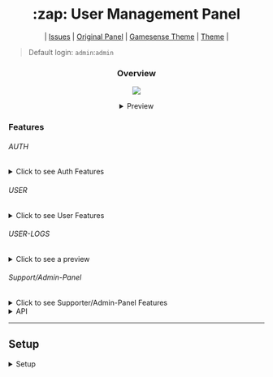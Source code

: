 <h1 align="center">:zap: User Management Panel</h1>
<p align="center">
   |
  <a href="https://github.com/anditv21/panel/issues/">Issues</a> |
  <a href="https://github.com/znixbtw/php-panel-v2/">Original Panel</a> |
  <a href="https://github.com/anditv21/panel/tree/main/.themes/gamesense/">Gamesense Theme</a> |
  <a href="https://github.com/Phantom-1337/gamesensethemeforznixpanel">Theme</a> |
</p>

> Default login: `admin`:`admin`



<h3 align="center">Overview</h3>
<p align="center">
  <img src="https://i.imgur.com/VB2ial8.png" />
</p>


<details align="center">
   <summary>Preview</summary>
<p align="center">
<a href="https://i.ibb.co/vYTnFJd/image.png"><img src="https://i.ibb.co/vYTnFJd/image.png"></a>
<a href="https://i.ibb.co/D1vBv3d/image.png"><img src="https://i.ibb.co/D1vBv3d/image.png"></a>
<a href="https://i.ibb.co/7KjsQzc/image.png"><img src="https://i.ibb.co/7KjsQzc/image.png"><h1 align="center">:zap: User Management Panel</h1>
<p align="center">
   |
  <a href="https://github.com/anditv21/panel/issues/">Issues</a> |
  <a href="https://github.com/znixbtw/php-panel-v2/">Original Panel</a> |
  <a href="https://github.com/anditv21/panel/tree/main/.themes/gamesense/">Gamesense Theme</a> |
  <a href="https://github.com/Phantom-1337/gamesensethemeforznixpanel">Theme</a> |
</p>
</details>



### Features
###### AUTH
<details>
  <summary>Click to see Auth Features</summary>
<ul>
<li>Login (Remember Login) (Screenshot: https://bit.ly/3uweFYx)</li>
<li>Register (Invite only / can be deactivated) (Screenshot: https://bit.ly/3FqPU6a)</li>
<li>Banned Page (Screenshot: https://bit.ly/39USjsR)</li>
</ul>
</details>

###### USER
<details>
  <summary>Click to see User Features</summary>
<ul>
Screenshot: https://bit.ly/3VGk2QY / https://bit.ly/3D1cXE6
<li>Change password</li>
<li>Activate multiple subscription´s with code (30/90 days)</li>
<li>Activate Trail subscription´s with code (3 days)</li>
<li>Download loader (Needs a sub)</li>
<li>Set a Profile Picture</li>
<ul>
<li>
 Get Profile Picture from Discord (currently only static)</li></ul>
<li>Shoutbox</li>

<ul><li>View user profiles

</li></ul>

</ul>
</details>

###### USER-LOGS

<details>
  <summary>Click to see a preview</summary>
<img src="https://i.ibb.co/txhMf6J/image.png">
</details>

###### Support/Admin-Panel
<details>
   <summary>Click to see Supporter/Admin-Panel Features</summary>
   <ul>
      <li>Screenshot: https://bit.ly/3Be6xQ5 / https://bit.ly/3iFlmVx</li>
      <li>Disable Invite System (Admin only)</li>
      <li>Freeze all subscriptions (experimental) (Admin only)</li> 
      <li>Gift user subscription (Admin only) (Screenshot: https://bit.ly/3utA7gA)</li>

<ul>
 <li>Input options: </li>
 <ul><li> <code>LT for Lifetime </code> </li>
 <li> <code>T for a trail subscription (3 days)</code> </li>
 <li> <code>- to remove a users subscription</code> </li>
 <li> <code>Intager for custom amount in days</code> </li></ul>
</ul>
   </ul>
<ul>
<li>User-Ranges with buttons in User Table (Screenshot: https://bit.ly/3BdxSSB)</li>
    <ul><li>Input options: </li><ul>


<li><code>1-10 10-20 20-30 30-40 40-50</code> </li>
<li><code>custom</code> </li>
<li><code>ALL</code> </li>
 </ul>
</ul>
</ul>

<li>View a users last known IP address </li>
<li>Password Reset (Admin only)</li>
<li>Set News</li>
<li>Ban-Management panel (Admin only) (Screenshot: https://bit.ly/3VS78if)</li>
<li>Generate invite code</li>
<li>Generate subscription code (Admin only)</li>
<li>Ban/unban user (Admin only)</li>
<li>Make user admin/non-admin </li>
<li>Make user supporter/non-supp </li>
<li>Reset HWID</li>
<li>Set cheat detected/undetected/version/maintenance/non-maintenance  (Admin only)</li>

</details>



<details>
   <summary>API</summary>
Note: User pass and hwid has to be sent in base64 format.
<ul>
<li>Sends user data in JSON format on call</li>
	<ul><li>Usage: <code>api.php?user={username}&pass={password}&hwid={hwid}&key={key}</code></li>
	<li>Example: <code>api.php?user=admin&pass=YWRtaW4=&hwid=aHdpZA==&key=yes</code></li></ul>

</ul>
There are already <a href="https://github.com/anditv21/panel/issues/7#issuecomment-1262149890">API examples</a> for some popular languages
</details>


---


## Setup
<details>

   <summary>Setup</summary>


- Extract all files and upload them to your PHP host of choice
- Copy and paste db.sql into SQL import tab on phpmyadmin
- Change https://github.com/anditv21/panel/blob/main/src/app/core/Database#L5#L8 to your database credentials
- Rename https://github.com/anditv21/panel/blob/main/src/app/core/Database to Database.php
- Put your Loader in the main directory of the panel. (x.exe)
- Login with the default credentials
- Change the default password to a secure one
- Set https://github.com/anditv21/panel/blob/main/src/app/core/Config.php#L8 to your Website name
- Set a website description in https://github.com/anditv21/panel/blob/main/src/app/core/Config.php#L11
- Change https://github.com/anditv21/panel/blob/main/src/app/core/Config.php#L30 to a secure API key

<br>

- Rename https://github.com/anditv21/panel/blob/main/src/app/core/DiscordConfig to DiscordConfig.php
- Open https://discord.com/developers/applications and create a new Discord application
- Go to the Profile page and copy its URL. E.g: https://anditv.it/panel/profile.php (A valid SSL certificate is required)
- Go to the General Oauth2 Settings of your Discord application and click on "Add Redirect"
- Paste your Profile page url and hit "Save Changes"

- Fill in your discord log webhook url in DiscordConfig.php




</details>
</a>
</p>
</details>
